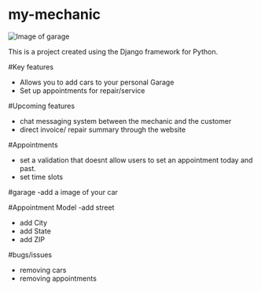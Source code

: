 # my-mechanic

![Image of garage](https://i.gyazo.com/cec36c28a4d31a398bca9dae1c559544.png)

This is a project created using the Django framework for Python.

#Key features
- Allows you to add cars to your personal Garage
- Set up appointments for repair/service

#Upcoming features
- chat messaging system between the mechanic and the customer
- direct invoice/ repair summary through the website

#Appointments
  - set a validation that doesnt allow users to set an appointment today and past.
  - set time slots
  
#garage
-add a image of your car
 
#Appointment Model
-add street
- add City
- add State
- add ZIP

#bugs/issues
- removing cars 
- removing appointments

